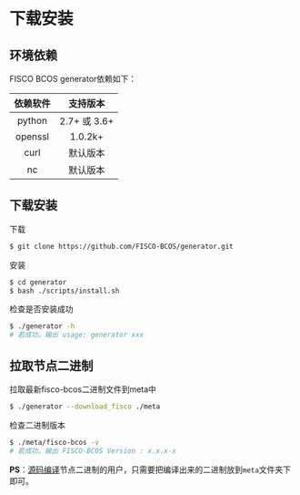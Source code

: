 # 下载安装

## 环境依赖

FISCO BCOS generator依赖如下：

| 依赖软件 | 支持版本 |
| :-: | :-: |
| python | 2.7+ 或 3.6+ |
| openssl | 1.0.2k+|
| curl | 默认版本 |
| nc | 默认版本 |

## 下载安装

下载

``` bash
$ git clone https://github.com/FISCO-BCOS/generator.git
```

安装

``` bash
$ cd generator
$ bash ./scripts/install.sh
```

检查是否安装成功

``` bash
$ ./generator -h
# 若成功，输出 usage: generator xxx
```

## 拉取节点二进制

拉取最新fisco-bcos二进制文件到meta中

``` bash
$ ./generator --download_fisco ./meta
```

检查二进制版本

```bash
$ ./meta/fisco-bcos -v
# 若成功，输出 FISCO-BCOS Version : x.x.x-x
```

**PS**：[源码编译](../manual/get_executable.md)节点二进制的用户，只需要把编译出来的二进制放到``` meta ```文件夹下即可。